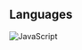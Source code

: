 ## Languages
![JavaScript](https://img.shields.io/badge/javascript-%23323330.svg?style=for-the-badge&logo=javascript&logoColor=%23F7DF1E)

